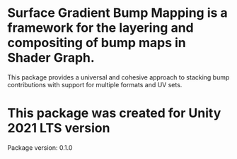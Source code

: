 # Surface Gradient Bump Mapping is a framework for the layering and compositing of bump maps in Shader Graph.
This package provides a universal and cohesive approach to stacking bump contributions with support for multiple formats and UV sets.

# This package was created for Unity 2021 LTS version
Package version: 0.1.0
